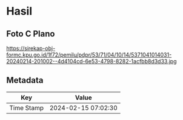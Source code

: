 # Hasil

## Foto C Plano

https://sirekap-obj-formc.kpu.go.id/1f72/pemilu/pdpr/53/71/04/10/14/5371041014031-20240214-201002--4d4104cd-6e53-4798-8282-1acfbb8d3d33.jpg


## Metadata

| Key        | Value               |
| ---------- | ------------------- |
| Time Stamp | 2024-02-15 07:02:30 |



